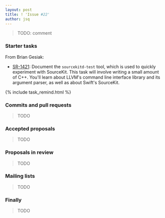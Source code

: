 ```yaml
---
layout: post
title: ! 'Issue #22'
author: jsq
---
```


> TODO: comment

<!--excerpt-->

### Starter tasks

From Brian Gesiak:

- [SR-1421](https://bugs.swift.org/browse/SR-1421): Document the `sourcekitd-test` tool, which is used to quickly experiment with SourceKit. This task will involve writing a small amount of C++. You'll learn about LLVM's command line interface library and its argument parser, as well as about Swift's SourceKit.

{% include task_remind.html %}

### Commits and pull requests

> TODO

### Accepted proposals

> TODO

### Proposals in review

> TODO

### Mailing lists

> TODO

### Finally

> TODO
